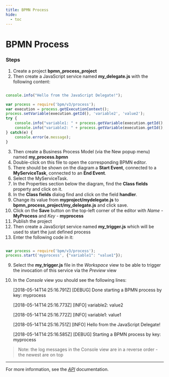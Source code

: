 ```yaml
---
title: BPMN Process
hide:
  - toc
---
```


BPMN Process
===

### Steps


1. Create a project **bpmn_process_project**
2. Then create a JavaScript service named **my_delegate.js** with the following content:


```javascript

console.info("Hello from the JavaScript Delegate!");

var process = require('bpm/v3/process');
var execution = process.getExecutionContext();
process.setVariable(execution.getId(), 'variable2', 'value2');
try {
	console.info("variable1: " + process.getVariable(execution.getId(), 'variable1'));
	console.info("variable2: " + process.getVariable(execution.getId(), 'variable2'));
} catch(e) {
	console.error(e.message);
}

```

3. Then create a Business Process Model (via the New popup menu) named **my_process.bpmn**
4. Double-click on this file to open the corresponding BPMN editor.
5. There should be shown on the diagram a **Start Event**, connected to a **MyServiceTask**, connected to an **End Event**.
6. Select the MyServiceTask.
7. In the Properties section below the diagram, find the **Class fields** property and click on it.
8. In the **Class fields** dialog find and click on the field **handler**.
9. Change its value from **myproject/mydelegate.js** to **bpmn_process_project/my_delegate.js** and click save.
10. Click on the **Save** button on the top-left corner of the editor with *Name* - **MyProcess** and *Key* - **myprocess**
11. Publish the project
12. Then create a JavaScript service named **my_trigger.js** which will be used to start the just defined process
13. Enter the following code in it:

```javascript

var process = require('bpm/v3/process');
process.start('myprocess', {"variable1": "value1"});

```



9. Select the **my_trigger.js** file in the *Workspace* view to be able to trigger the invocation of this service via the *Preview* view
10. In the *Console* view you should see the following lines:

	[2018-05-14T14:25:16.791Z] [DEBUG] Done starting a BPMN process by key: myprocess
	
	[2018-05-14T14:25:16.773Z] [INFO] variable2: value2

	[2018-05-14T14:25:16.772Z] [INFO] variable1: value1

	[2018-05-14T14:25:16.751Z] [INFO] Hello from the JavaScript Delegate!

	[2018-05-14T14:25:16.585Z] [DEBUG] Starting a BPMN process by key: myprocess
	
	
> Note: the log messages in the Console view are in a reverse order - the newest are on top

---

For more information, see the *[API](../../../api/)* documentation.
